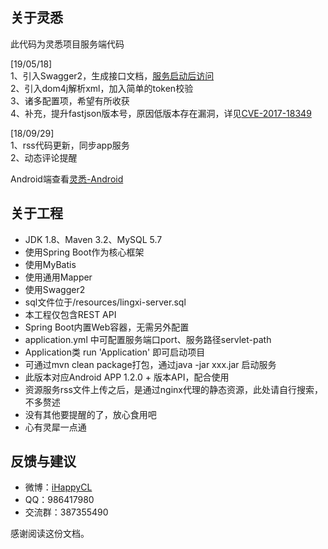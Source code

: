 ## 关于灵悉  
此代码为灵悉项目服务端代码  
  
[19/05/18]  
1、引入Swagger2，生成接口文档，[服务启动后访问](http://localhost:8090/lingxi/swagger-ui.html)  
2、引入dom4j解析xml，加入简单的token校验  
3、诸多配置项，希望有所收获  
4、补充，提升fastjson版本号，原因低版本存在漏洞，详见[CVE-2017-18349](https://nvd.nist.gov/vuln/detail/CVE-2017-18349)  
  
[18/09/29]  
1、rss代码更新，同步app服务  
2、动态评论提醒  
  
Android端查看[灵悉-Android](https://github.com/happycao/lingxi-android)  
  
## 关于工程
- JDK 1.8、Maven 3.2、MySQL 5.7
- 使用Spring Boot作为核心框架
- 使用MyBatis
- 使用通用Mapper
- 使用Swagger2
- sql文件位于/resources/lingxi-server.sql
- 本工程仅包含REST API
- Spring Boot内置Web容器，无需另外配置
- application.yml 中可配置服务端口port、服务路径servlet-path
- Application类 run 'Application' 即可启动项目
- 可通过mvn clean package打包，通过java -jar xxx.jar 启动服务
- 此版本对应Android APP 1.2.0 + 版本API，配合使用
- 资源服务rss文件上传之后，是通过nginx代理的静态资源，此处请自行搜索，不多赘述
- 没有其他要提醒的了，放心食用吧
- 心有灵犀一点通

## 反馈与建议
- 微博：[iHappyCL](http://weibo.com/374845241)
- QQ：986417980
- 交流群：387355490
  
感谢阅读这份文档。  